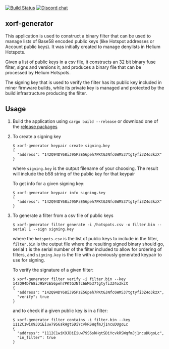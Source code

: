 [![Build Status][actions-badge]][actions-url]
[![Discord chat][discord-badge]][discord-url]

[actions-badge]: https://github.com/helium/xorf-generator/actions/workflows/rust.yml/badge.svg?branch=main
[actions-url]: https://github.com/helium/xorf-generator/actions/workflows/rust.yml
[discord-badge]: https://img.shields.io/discord/500028886025895936.svg?logo=discord&style=flat-square
[discord-url]: https://discord.gg/helium

## xorf-generator

This application is used to construct a binary filter that can be used to manage 
lists of Base58 encoded public keys (like Hotspot addresses or Account public 
keys). It was initially created to manage denylists in Helium Hotspots. 

Given a list of public keys in a csv file, it constructs an 32 bit binary fuse 
filter, signs and versions it, and produces a binary file that can be processed 
by Helium Hotspots.

The signing key that is used to verify the filter has its public key included in 
miner firmware builds, while its private key is managed and protected by the
build infrastructure producing the filter.

## Usage

1. Build the application using `cargo build --release` or download one of the
   [release packages](https://github.com/helium/xorf-generator/releases)

2. To create a signing key

   ```shell
   $ xorf-generator keypair create signing.key
   {
     "address": "142Q94DY68iJ95PzE56peh7PKtGJNfc6WM537tgtyfi3Z4o3kzX"
   }
   ```

   where `signing.key` is the output filename of your choosing. The result will
   include the b58 string of the public key for that keypair

   To get info for a given signing key:

   ```shell
   $ xorf-generator keypair info signing.key
   {
     "address": "142Q94DY68iJ95PzE56peh7PKtGJNfc6WM537tgtyfi3Z4o3kzX"
   }
   ```

3. To generate a filter from a csv file of public keys

   ```shell
   $ xorf-generator filter generate -i /hotspots.csv -o filter.bin --serial 1 --sign signing.key
   ```

   where the `hotspots.csv` is the list of public keys to include in the filter,
   `filter.bin` is the output file where the resulting signed binary should go,
   serial `1` is the serial number of the filter included to allow for ordering
   of filters, and `signing.key` is the file with a previously generated keypair
   to use for signing.

   To verify the signature of a given filter:

   ```shell
   $ xorf-generator filter verify -i filter.bin --key 142Q94DY68iJ95PzE56peh7PKtGJNfc6WM537tgtyfi3Z4o3kzX
   {
     "address": "142Q94DY68iJ95PzE56peh7PKtGJNfc6WM537tgtyfi3Z4o3kzX",
     "verify": true
   }
   ```

   and to check if a given public key is in a filter:

   ```shell
   $ xorf-generator filter contains -i filter.bin --key 1112C1wiK9JDiEiuw79S6skHgtSDiYcvkRSWqfmJj1ncuDUgoLc
   {
     "address": "1112C1wiK9JDiEiuw79S6skHgtSDiYcvkRSWqfmJj1ncuDUgoLc",
     "in_filter": true
   }
   ```
